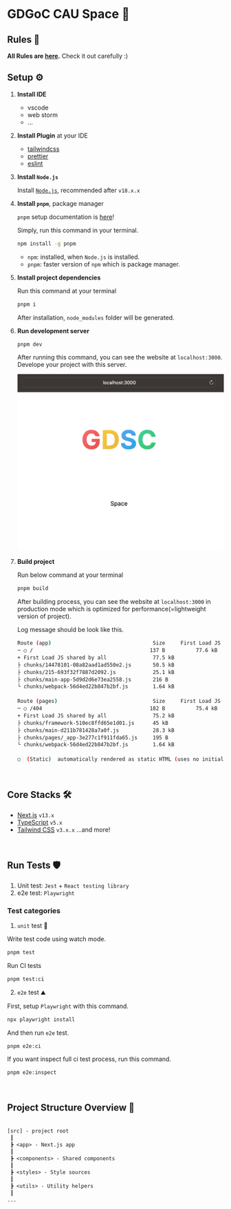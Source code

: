 # GDGoC CAU Space 🏡

## Rules 🤝

**All Rules are [here](./Rules.md).** Check it out carefully :)

## Setup ⚙️

1.  **Install IDE**
    -   vscode
    -   web storm
    -   ...
2.  **Install Plugin** at your IDE
    -   [tailwindcss](https://marketplace.visualstudio.com/items?itemName=bradlc.vscode-tailwindcss)
    -   [prettier](https://marketplace.visualstudio.com/items?itemName=esbenp.prettier-vscode)
    -   [eslint](https://marketplace.visualstudio.com/items?itemName=dbaeumer.vscode-eslint)
3.  **Install `Node.js`**

    Install [`Node.js`](https://nodejs.org/ko), recommended after `v18.x.x`

4.  **Install `pnpm`**, package manager

    `pnpm` setup documentation is [here](https://pnpm.io/installation)!

    Simply, run this command in your terminal.

    ```bash
    npm install -g pnpm
    ```

    -   `npm`: installed, when `Node.js` is installed.
    -   `pnpm`: faster version of `npm` which is package manager.

5.  **Install project dependencies**

    Run this command at your terminal

    ```bash
    pnpm i
    ```

    After installation, `node_modules` folder will be generated.

6.  **Run development server**

    ```bash
    pnpm dev
    ```

    After running this command, you can see the website at `localhost:3000`. Develope your project with this server.

    ![dev guide](./assets/guide.png)

7.  **Build project**

    Run below command at your terminal

    ```bash
    pnpm build
    ```

    After building process, you can see the website at `localhost:3000` in production mode which is optimized for performance(=lightweight version of project).

    Log message should be look like this.

    ```bash
    Route (app)                                 Size     First Load JS
    ─ ○ /                                      137 B          77.6 kB
    + First Load JS shared by all               77.5 kB
    ├ chunks/14478101-08a82aad1ad550e2.js       50.5 kB
    ├ chunks/215-693f32f7887d2092.js            25.1 kB
    ├ chunks/main-app-5d9d2d6e73ea2558.js       216 B
    └ chunks/webpack-56d4ed22b847b2bf.js        1.64 kB

    Route (pages)                               Size     First Load JS
    ─ ○ /404                                   182 B          75.4 kB
    + First Load JS shared by all               75.2 kB
    ├ chunks/framework-510ec8ffd65e1d01.js      45 kB
    ├ chunks/main-d211b781428a7a0f.js           28.3 kB
    ├ chunks/pages/_app-3e277c1f911fda65.js     195 B
    └ chunks/webpack-56d4ed22b847b2bf.js        1.64 kB

    ○  (Static)  automatically rendered as static HTML (uses no initial props)
    ```

<br />

## Core Stacks 🛠️

-   [Next.js](https://nextjs.org/) `v13.x`
-   [TypeScript](https://www.typescriptlang.org/) `v5.x`
-   [Tailwind CSS](https://tailwindcss.com/) `v3.x.x`
    ...and more!

<br />

## Run Tests 🛡️

1.  Unit test: `Jest` + `React testing library`
2.  e2e test: `Playwright`

### Test categories

1. `unit` test 🔩

Write test code using watch mode.

```bash
pnpm test
```

Run CI tests

```bash
pnpm test:ci
```

2. `e2e` test ⛰️

First, setup `Playwright` with this command.

```bash
npx playwright install
```

And then run `e2e` test.

```bash
pnpm e2e:ci
```

If you want inspect full ci test process, run this command.

```bash
pnpm e2e:inspect
```

<br />

## Project Structure Overview 📖

```

[src] - project root
 ┃
 ┣ <app> - Next.js app
 ┃
 ┣ <components> - Shared components
 ┃
 ┣ <styles> - Style sources
 ┃
 ┣ <utils> - Utility helpers
 ┃
...
```
